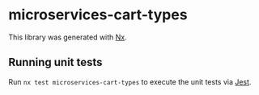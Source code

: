 # microservices-cart-types

This library was generated with [Nx](https://nx.dev).

## Running unit tests

Run `nx test microservices-cart-types` to execute the unit tests via [Jest](https://jestjs.io).
